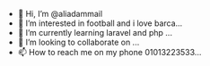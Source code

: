 - 👋 Hi, I’m @aliadammail
- 👀 I’m interested in football and i love barca...
- 🌱 I’m currently learning laravel and php ...
- 💞️ I’m looking to collaborate on ...
- 📫 How to reach me on my phone 01013223533...

<!---
aliadammail/aliadammail is a ✨ special ✨ repository because its `README.md` (this file) appears on your GitHub profile.
You can click the Preview link to take a look at your changes.
--->
